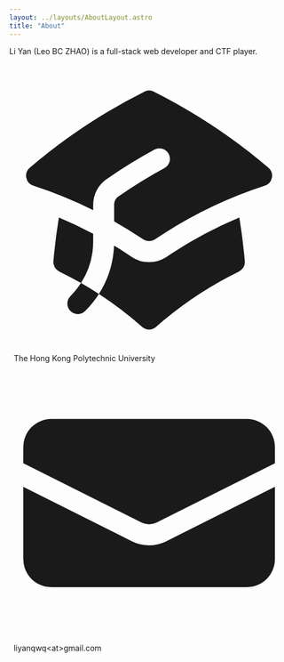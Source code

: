 ```yaml
---
layout: ../layouts/AboutLayout.astro
title: "About"
---
```


Li Yan (Leo BC ZHAO) is a full-stack web developer and CTF player.

<br />

<svg xmlns="http://www.w3.org/2000/svg" viewBox="0 0 20 20" fill="currentColor" class="w-5 h-5">
  <path fill-rule="evenodd" d="M9.664 1.319a.75.75 0 01.672 0 41.059 41.059 0 018.198 5.424.75.75 0 01-.254 1.285 31.372 31.372 0 00-7.86 3.83.75.75 0 01-.84 0 31.508 31.508 0 00-2.08-1.287V9.394c0-.244.116-.463.302-.592a35.504 35.504 0 013.305-2.033.75.75 0 00-.714-1.319 37 37 0 00-3.446 2.12A2.216 2.216 0 006 9.393v.38a31.293 31.293 0 00-4.28-1.746.75.75 0 01-.254-1.285 41.059 41.059 0 018.198-5.424zM6 11.459a29.848 29.848 0 00-2.455-1.158 41.029 41.029 0 00-.39 3.114.75.75 0 00.419.74c.528.256 1.046.53 1.554.82-.21.324-.455.63-.739.914a.75.75 0 101.06 1.06c.37-.369.69-.77.96-1.193a26.61 26.61 0 013.095 2.348.75.75 0 00.992 0 26.547 26.547 0 015.93-3.95.75.75 0 00.42-.739 41.053 41.053 0 00-.39-3.114 29.925 29.925 0 00-5.199 2.801 2.25 2.25 0 01-2.514 0c-.41-.275-.826-.541-1.25-.797a6.985 6.985 0 01-1.084 3.45 26.503 26.503 0 00-1.281-.78A5.487 5.487 0 006 12v-.54z" clip-rule="evenodd" />
</svg>&nbsp;&nbsp;The Hong Kong Polytechnic University <br />
<svg xmlns="http://www.w3.org/2000/svg" viewBox="0 0 20 20" fill="currentColor" class="w-5 h-5">
  <path d="M3 4a2 2 0 00-2 2v1.161l8.441 4.221a1.25 1.25 0 001.118 0L19 7.162V6a2 2 0 00-2-2H3z" />
  <path d="M19 8.839l-7.77 3.885a2.75 2.75 0 01-2.46 0L1 8.839V14a2 2 0 002 2h14a2 2 0 002-2V8.839z" />
</svg>&nbsp;&nbsp;liyanqwq&lt;at&gt;gmail.com